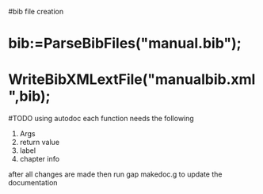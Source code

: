 #bib file creation
# bib:=ParseBibFiles("manual.bib");
# WriteBibXMLextFile("manualbib.xml",bib);

#TODO using autodoc each function needs the following
1. Args
2. return value
3. label
4. chapter info 

after all changes are made then run gap makedoc.g to update the documentation
